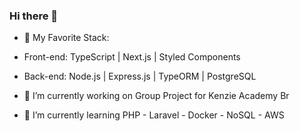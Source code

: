 ### Hi there 👋
- 👯 My Favorite Stack: 
- Front-end:  TypeScript | Next.js | Styled Components
- Back-end:   Node.js | Express.js | TypeORM | PostgreSQL

- 🔭 I’m currently working on Group Project for Kenzie Academy Br
- 🌱 I’m currently learning PHP - Laravel - Docker - NoSQL - AWS
<!--
**svnoliveira/svnoliveira** is a ✨ _special_ ✨ repository because its `README.md` (this file) appears on your GitHub profile.

Here are some ideas to get you started:

- 🔭 I’m currently working on ...
- 🌱 I’m currently learning ...
- 👯 I’m looking to collaborate on ...
- 🤔 I’m looking for help with ...
- 💬 Ask me about ...
- 📫 How to reach me: ...
- ⚡ Fun fact: ...
-->
